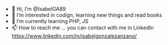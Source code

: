 - 👋 Hi, I’m @IsabelGA89
- 👀 I’m interested in codign, learning new things and read books
- 🌱 I’m currently learning PHP, JS
- 📫 How to reach me ... you can contact with me in LinkedIn https://www.linkedin.com/in/isabelgonzalezanzano/

<!---
IsabelGA89/IsabelGA89 is a ✨ special ✨ repository because its `README.md` (this file) appears on your GitHub profile.
You can click the Preview link to take a look at your changes.
--->
